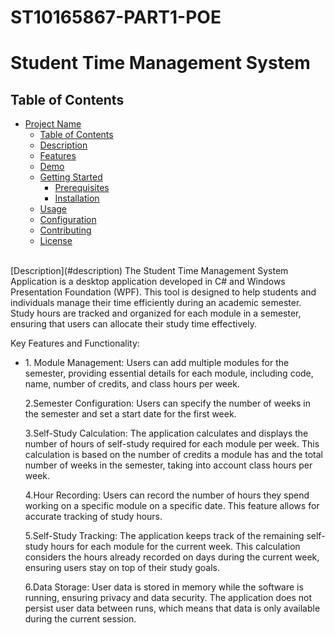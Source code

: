 # ST10165867-PART1-POE
# Student Time Management System

## Table of Contents

- [Project Name](#project-name)
  - [Table of Contents](#table-of-contents)
  - [Description](#description)
  - [Features](#features)
  - [Demo](#demo)
  - [Getting Started](#getting-started)
    - [Prerequisites](#prerequisites)
    - [Installation](#installation)
  - [Usage](#usage)
  - [Configuration](#configuration)
  - [Contributing](#contributing)
  - [License](#license)
<br>
[Description](#description)
The Student Time Management System Application is a desktop application developed in C# and Windows Presentation Foundation (WPF). This tool is designed to help students and individuals manage their time efficiently during an academic semester. Study hours are tracked and organized for each module in a semester, ensuring that users can allocate their study time effectively.

Key Features and Functionality:

<ul><li>1. Module Management: Users can add multiple modules for the semester, providing essential details for each module, including code, name, number of credits, and class hours per week.</li>

2.Semester Configuration: Users can specify the number of weeks in the semester and set a start date for the first week.

3.Self-Study Calculation: The application calculates and displays the number of hours of self-study required for each module per week. This calculation is based on the number of credits a module has and the total number of weeks in the semester, taking into account class hours per week.

4.Hour Recording: Users can record the number of hours they spend working on a specific module on a specific date. This feature allows for accurate tracking of study hours.

5.Self-Study Tracking: The application keeps track of the remaining self-study hours for each module for the current week. This calculation considers the hours already recorded on days during the current week, ensuring users stay on top of their study goals.

6.Data Storage: User data is stored in memory while the software is running, ensuring privacy and data security. The application does not persist user data between runs, which means that data is only available during the current session.</ul>
